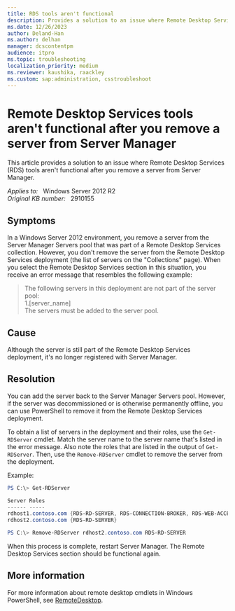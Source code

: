 ```yaml
---
title: RDS tools aren't functional
description: Provides a solution to an issue where Remote Desktop Services (RDS) tools aren't functional after you remove a server from Server Manager.
ms.date: 12/26/2023
author: Deland-Han
ms.author: delhan
manager: dcscontentpm
audience: itpro
ms.topic: troubleshooting
localization_priority: medium
ms.reviewer: kaushika, raackley
ms.custom: sap:administration, csstroubleshoot
---
```

# Remote Desktop Services tools aren't functional after you remove a server from Server Manager

This article provides a solution to an issue where Remote Desktop Services (RDS) tools aren't functional after you remove a server from Server Manager.

_Applies to:_ &nbsp; Windows Server 2012 R2  
_Original KB number:_ &nbsp; 2910155

## Symptoms

In a Windows Server 2012 environment, you remove a server from the Server Manager Servers pool that was part of a Remote Desktop Services collection. However, you don't remove the server from the Remote Desktop Services deployment (the list of servers on the "Collections" page). When you select the Remote Desktop Services section in this situation, you receive an error message that resembles the following example:

> The following servers in this deployment are not part of the server pool:  
1.[server_name]  
The servers must be added to the server pool.

## Cause

Although the server is still part of the Remote Desktop Services deployment, it's no longer registered with Server Manager.

## Resolution

You can add the server back to the Server Manager Servers pool. However, if the server was decommissioned or is otherwise permanently offline, you can use PowerShell to remove it from the Remote Desktop Services deployment.

To obtain a list of servers in the deployment and their roles, use the `Get-RDServer` cmdlet. Match the server name to the server name that's listed in the error message. Also note the roles that are listed in the output of `Get-RDServer`. Then, use the `Remove-RDServer` cmdlet to remove the server from the deployment.

Example:

```powershell
PS C:\> Get-RDServer

Server Roles
------ -----
rdhost1.contoso.com {RDS-RD-SERVER, RDS-CONNECTION-BROKER, RDS-WEB-ACCESS}
rdhost2.contoso.com {RDS-RD-SERVER}
```

```powershell
PS C:\> Remove-RDServer rdhost2.contoso.com RDS-RD-SERVER
```

When this process is complete, restart Server Manager. The Remote Desktop Services section should be functional again.

## More information

For more information about remote desktop cmdlets in Windows PowerShell, see [RemoteDesktop](/powershell/module/remotedesktop).
